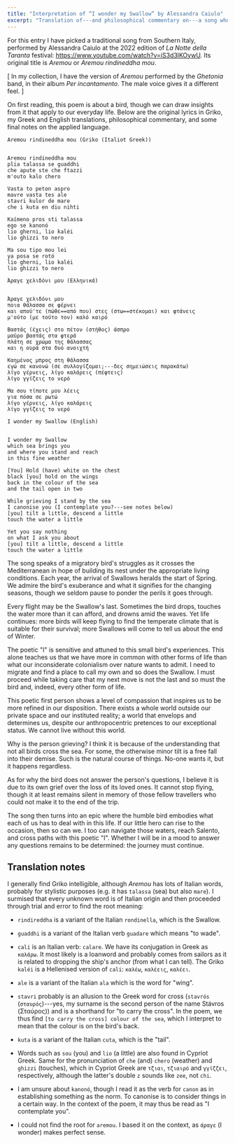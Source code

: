 ```yaml
---
title: "Interpretation of “I wonder my Swallow” by Alessandra Caiulo"
excerpt: "Translation of---and philosophical commentary on---a song whose translated title is 'I wonder my Swallow'."
---
```


For this entry I have picked a traditional song from Southern Italy,
performed by Alessandra Caiulo at the 2022 edition of _La Notte della
Taranta_ festival: <https://www.youtube.com/watch?v=iS3d3lKOywU>.  Its
original title is _Aremou_ or _Aremou rindineddha mou_.

[ In my collection, I have the version of _Aremou_ performed by the
  _Ghetonia_ band, in their album _Per incantamento_.  The male voice
  gives it a different feel. ]

On first reading, this poem is about a bird, though we can draw
insights from it that apply to our everyday life.  Below are the
original lyrics in Griko, my Greek and English translations,
philosophical commentary, and some final notes on the applied
language.

```
Aremou rindineddha mou (Griko (Italiot Greek))


Aremou rindineddha mou
plia talassa se guaddhi
che apute ste che ftazzi
m'outo kalo chero

Vasta to peton aspro
mavre vasta tes ale
stavri kulor de mare
che i kuta en diu nihti

Kaímeno pros sti talassa
ego se kanonó
lio gherni, lio kaléi
lio ghizzi to nero

Ma sou tipo mou lei
ya posa se rotó
lio gherni, lio kaléi
lio ghizzi to nero
```

```
Άραγε χελιδόνι μου (Ελληνικά)


Άραγε χελιδόνι μου
ποια θάλασσα σε φέρνει
και απού'τε (πώθε==από που) στες (στω==στέκομαι) και φτάνεις
μ'ούτο (με τούτο τον) καλό καιρό

Βαστάς (έχεις) στο πέτον (στήθος) άσπρο
μαύρο βαστάς στα φτερά
πλάτη σε χρώμα της θάλασσας
και η ουρά στα δυό ανοιχτή

Καημένος μπρος στη θάλασσα
εγώ σε κανονώ (σε συλλογίζομαι;---δες σημειώσεις παρακάτω)
λίγο γέρνεις, λίγο καλάρεις (πέφτεις)
λίγο γγίζεις το νερό

Μα σου τίποτε μου λέεις
για πόσα σε ρωτώ
λίγο γέρνεις, λίγο καλάρεις
λίγο γγίζεις το νερό
```

```
I wonder my Swallow (English)


I wonder my Swallow
which sea brings you
and where you stand and reach
in this fine weather

[You] Hold (have) white on the chest
black [you] hold on the wings
back in the colour of the sea
and the tail open in two

While grieving I stand by the sea
I canonise you (I contemplate you?---see notes below)
[you] tilt a little, descend a little
touch the water a little

Yet you say nothing
on what I ask you about
[you] tilt a little, descend a little
touch the water a little
```

The song speaks of a migratory bird's struggles as it crosses the
Mediterranean in hope of building its nest under the appropriate
living conditions.  Each year, the arrival of Swallows heralds the
start of Spring.  We admire the bird's exuberance and what it
signifies for the changing seasons, though we seldom pause to ponder
the perils it goes through.

Every flight may be the Swallow's last.  Sometimes the bird drops,
touches the water more than it can afford, and drowns amid the waves.
Yet life continues: more birds will keep flying to find the temperate
climate that is suitable for their survival; more Swallows will come
to tell us about the end of Winter.

The poetic "I" is sensitive and attuned to this small bird's
experiences.  This alone teaches us that we have more in common with
other forms of life than what our inconsiderate colonialism over
nature wants to admit.  I need to migrate and find a place to call my
own and so does the Swallow.  I must proceed while taking care that my
next move is not the last and so must the bird and, indeed, every
other form of life.

This poetic first person shows a level of compassion that inspires us
to be more refined in our disposition.  There exists a whole world
outside our private space and our instituted reality; a world that
envelops and determines us, despite our anthropocentric pretences to
our exceptional status.  We cannot live without this world.

Why is the person grieving?  I think it is because of the
understanding that not all birds cross the sea.  For some, the
otherwise minor tilt is a free fall into their demise.  Such is the
natural course of things.  No-one wants it, but it happens regardless.

As for why the bird does not answer the person's questions, I believe
it is due to its own grief over the loss of its loved ones.  It cannot
stop flying, though it at least remains silent in memory of those
fellow travellers who could not make it to the end of the trip.

The song then turns into an epic where the humble bird embodies what
each of us has to deal with in this life.  If our little hero can rise
to the occasion, then so can we.  I too can navigate those waters,
reach Salento, and cross paths with this poetic "I".  Whether I will
be in a mood to answer any questions remains to be determined: the
journey must continue.

## Translation notes

I generally find Griko intelligible, although _Aremou_ has lots of
Italian words, probably for stylistic purposes (e.g. it has `talassa`
(sea) but also `mare`).  I surmised that every unknown word is of
Italian origin and then proceeded through trial and error to find the
root meaning:

- `rindireddha` is a variant of the Italian `rondinella`, which is the
  Swallow.

- `guaddhi` is a variant of the Italian verb `guadare` which means "to
  wade".

- `cali` is an Italian verb: `calare`.  We have its conjugation in
  Greek as `καλάρω`.  It most likely is a loanword and probably comes
  from sailors as it is related to dropping the ship's anchor (from
  what I can tell).  The Griko `kaléi` is a Hellenised version of
  `cali`: `καλέω`, `καλέεις`, `καλέει`.

- `ale` is a variant of the Italian `ala` which is the word for
  "wing".

- `stavri` probably is an allusion to the Greek word for cross
  (`stavrós` (`σταυρός`)---yes, my surname is the second person of the
  name Stávros (Σταύρος)) and is a shorthand for "to carry the cross".
  In the poem, we thus find `[to carry the cross] colour of the sea`,
  which I interpret to mean that the colour is on the bird's back.

- `kuta` is a variant of the Italian `cuta`, which is the "tail".

- Words such as `sou` (you) and `lio` (a little) are also found in
  Cypriot Greek.  Same for the pronunciation of `che` (and) `chero`
  (weather) and `ghizzi` (touches), which in Cypriot Greek are
  `τζιαι`, `τζιαιρό` and `γγίζζει`, respectively, although the
  latter's double `z` sounds like `zee`, not `chi`.

- I am unsure about `kanonó`, though I read it as the verb for `canon`
  as in establishing something as the norm.  To canonise is to
  consider things in a certain way.  In the context of the poem, it
  may thus be read as "I contemplate you".

- I could not find the root for `aremou`.  I based it on the context,
  as `άραγε` (I wonder) makes perfect sense.
